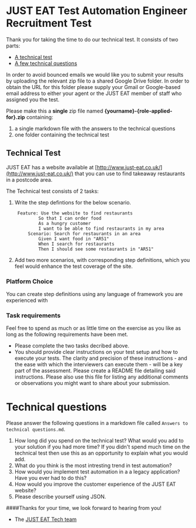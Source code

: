 JUST EAT Test Automation Engineer Recruitment Test
==================================

Thank you for taking the time to do our technical test. It consists of two parts:

* [A technical test](#technical-test)
* [A few technical questions](#technical-questions)

In order to avoid bounced emails we would like you to submit your results by uploading the relevant zip file to a shared Google Drive folder. In order to obtain the URL for this folder please supply your Gmail or Google-based email address to either your agent or the JUST EAT member of staff who assigned you the test.

Please make this a **single** zip file named **{yourname}-{role-applied-for}.zip** containing:

1. a single markdown file with the answers to the technical questions
2. one folder containing the technical test

## Technical Test

JUST EAT has a website available at [http://www.just-eat.co.uk/](http://www.just-eat.co.uk/) that you can use to find takeaway restaurants in a postcode area.

The Technical test consists of 2 tasks:

1. Write the step defintions for the below scenario.

		Feature: Use the website to find restaurants
				So that I can order food
				As a hungry customer
				I want to be able to find restaurants in my area
			Scenario: Search for restaurants in an area
				Given I want food in "AR51"
				When I search for restaurants
				Then I should see some restaurants in "AR51"

2. Add  two more scenarios, with corresponding step definitions, which you feel would enhance the test coverage of the site.

### Platform Choice

You can create step definitions using any language of framework you are experienced with

### Task requirements

Feel free to spend as much or as little time on the exercise as you like as long as the following requirements have been met.  

- Please complete the two tasks decribed above.
- You should provide clear instructions on your test setup and how to execute your tests. The clarity and precision of these instructions - and the ease with which the interviewers can execute them - will be a key part of the assessment. Please create a README file detailing said instructions. Please also use this file for listing any additional comments or observations you might want to share about your submission.

# Technical questions

Please answer the following questions in a markdown file called `Answers to technical questions.md`.

1. How long did you spend on the technical test? What would you add to your solution if you had more time? If you didn't spend much time on the technical test then use this as an opportunity to explain what you would add.
2. What do you think is the most intresting trend in test automation? 
3. How would you implement test automation in a a legacy application? Have you ever had to do this?
4. How would you improve the customer experience of the JUST EAT website?
5. Please describe yourself using JSON.


####Thanks for your time, we look forward to hearing from you!
- The [JUST EAT Tech team](http://github.com/justeat)
